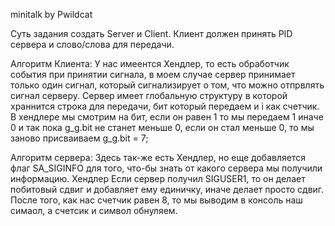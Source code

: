 minitalk by Pwildcat

Суть задания создать Server и Client.
Клиент должен принять PID сервера и слово/слова для передачи.

Алгоритм Клиента:
  У нас имеентся Хендлер, то есть обработчик события при принятии сигнала, в моем случае сервер принимает только один сигнал, который сигнализирует о том, что можно отпрвлять сигнал серверу.
  Сервер имеет глобальную структуру в которой храннится строка для передачи, бит который передаем и i как счетчик.
  В хендлере мы смотрим на бит, если он равен 1 то мы передаем 1 иначе 0 и так пока g_g.bit не станет меньше 0, если он стал меньше 0, то мы заново присваиваем g_g.bit = 7;

Алгоритм сервера:
  Здесь так-же есть Хендлер, но еще добавляется флаг SA_SIGINFO для того, что-бы знать от какого сервера мы получили информацию. 
   Хендлер
    Если сервер получил SIGUSER1, то он делает побитовый сдвиг и добавляет ему единичку, иначе делает просто сдвиг.
    После того, как нас счетчик равен 8, то мы выводим в консоль наш симаол, а счетсик и символ обнуляем.
